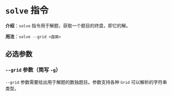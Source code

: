 # `solve` 指令

**介绍**：`solve` 指令用于解题，获取一个题目的终盘，即它的解。

**用法**：`solve --grid <盘面>`

## 必选参数

### `--grid` 参数（简写 `-g`）

`--grid` 参数需要给出用于解题的数独题目。参数支持各种 `Grid` 可以解析的字符串类型。
